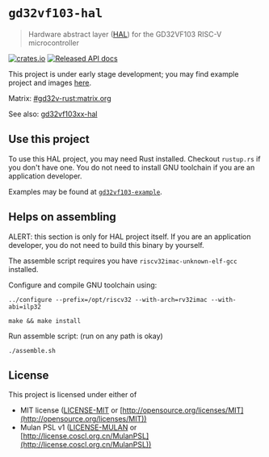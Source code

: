# `gd32vf103-hal`

> Hardware abstract layer ([HAL]) for the GD32VF103 RISC-V microcontroller

[HAL]: https://crates.io/crates/embedded-hal

[![crates.io](https://img.shields.io/crates/v/gd32vf103-hal.svg)](https://crates.io/crates/gd32vf103-hal)
[![Released API docs](https://docs.rs/gd32vf103-hal/badge.svg)](https://docs.rs/gd32vf103-hal)

This project is under early stage development; you may find example project and images [here](https://github.com/luojia65/example-gd32vf103).

Matrix: [#gd32v-rust:matrix.org](https://matrix.to/#/#gd32v-rust:matrix.org)

See also: [gd32vf103xx-hal](https://github.com/riscv-rust/gd32vf103xx-hal)

## Use this project

To use this HAL project, you may need Rust installed. Checkout `rustup.rs` if you don't have one.
You do not need to install GNU toolchain if you are an application developer.

Examples may be found at [`gd32vf103-example`](https://github.com/gd32v-rust/gd32vf103-example).

## Helps on assembling

ALERT: this section is only for HAL project itself. If you are an application developer, you do not
need to build this binary by yourself.

The assemble script requires you have `riscv32imac-unknown-elf-gcc` installed.

Configure and compile GNU toolchain using:

```shell
../configure --prefix=/opt/riscv32 --with-arch=rv32imac --with-abi=ilp32
```

```shell
make && make install
```

Run assemble script: (run on any path is okay)

```shell
./assemble.sh
```

## License

This project is licensed under either of

- MIT license ([LICENSE-MIT](LICENSE-MIT) or [http://opensource.org/licenses/MIT](http://opensource.org/licenses/MIT))
- Mulan PSL v1 ([LICENSE-MULAN](LICENSE-MULAN) or [http://license.coscl.org.cn/MulanPSL](http://license.coscl.org.cn/MulanPSL))
